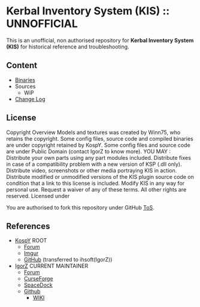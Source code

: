 # Kerbal Inventory System (KIS) :: UNNOFFICIAL

This is an unofficial, non authorised repository for **Kerbal Inventory System (KIS)** for historical reference and troubleshooting.


## Content
* [Binaries](https://github.com/net-lisias-ksph/KIS/tree/Archive)
* Sources
	+ WiP
* [Change Log](./CHANGE_LOG.md)


## License

Copyright Overview
Models and textures was created by Winn75, who retains the copyright.
Some config files, source code and compiled binaries are under copyright retained by KospY.
Some config files and source code are under Public Domain (contact IgorZ to know more).
YOU MAY :
Distribute your own parts using any part modules included.
Distribute fixes in case of a compatibility problem with a new version of KSP (.dll only).
Distribute video, screenshots or other media portraying KIS in action.
Distribute modified or unmodified versions of the KIS plugin source code on condition that a link to this license is included.
Modify KIS in any way for personal use.
Request a waiver of any of these terms.
All other rights are reserved.
Licensed under [<LicenseName>](<LicenseLink>)

You are authorised to fork this repository under GitHub [ToS](https://help.github.com/articles/github-terms-of-service/).


## References

* [KospY](https://forum.kerbalspaceprogram.com/index.php?/profile/33868-kospy/) ROOT
	+ [Forum](https://forum.kerbalspaceprogram.com/index.php?/topic/101928-112-kerbal-inventory-system-kis-1212/)
	+ [Imgur](https://imgur.com/a/6qZhG/)
	+ [GitHub](https://github.com/KospY/KIS/) (transferred to ihsoft(IgorZ)) 
* [IgorZ](https://forum.kerbalspaceprogram.com/index.php?/profile/155445-igorz/) CURRENT MAINTAINER
    + [Forum](https://forum.kerbalspaceprogram.com/index.php?/topic/149848-*/)
    + [CurseForge](https://www.curseforge.com/kerbal/ksp-mods/kerbal-inventory-system-kis)
    + [SpaceDock](https://spacedock.info/mod/1909/Kerbal%20Inventory%20System%20%28KIS%29)
    + [Github](https://github.com/ihsoft/KIS/)
    	- [WIKI](https://github.com/ihsoft/KIS.wiki) 
